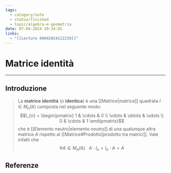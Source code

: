 ```yaml
---
tags:
  - category/note
  - status/finished
  - topic/algebra-e-geometria
date: 07-04-2024 19:34:01
links:
  - "[[Lecture 04042024112239]]"
---
```

# Matrice identità
---
## Introduzione
>La **matrice identità** (o **identica**) è una [[Matrice|matrice]] quadrata $I \in M_{n}(\mathbb{R})$ composta nel seguente modo:
>$$I_{n} = \begin{pmatrix} 1 & \cdots & 0 \\ \vdots & \ddots & \vdots \\ 0 & \cdots & 1 \end{pmatrix}$$
>che è [[Elemento neutro|elemento neutro]] di una qualunque altra matrice $A$ rispetto al [[Matrice#Prodotto|prodotto tra matrici]]. Vale infatti che
>$$\forall A \in M_{n}(\mathbb{R}) \ \ \ A \cdot I_{n} = I_{n} \cdot A = A$$

## Referenze